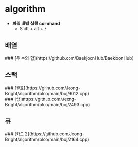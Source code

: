 # algorithm


- **파일 개별 실행 command**
  - Shift + alt + E

<h2>배열</h2>
### [두 수의 합](https://github.com/BaekjoonHub/BaekjoonHub)
<h2>스택</h2>
### [괄호](https://github.com/Jeong-Bright/algorithm/blob/main/boj/9012.cpp)
<br>
### [탑](https://github.com/Jeong-Bright/algorithm/blob/main/boj/2493.cpp)
<h2>큐</h2>
### [카드 2](https://github.com/Jeong-Bright/algorithm/blob/main/boj/2164.cpp)
